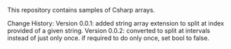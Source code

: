 This repository contains samples of Csharp arrays.

Change History:
Version 0.0.1: added string array extension to split at index provided of a given string.
Version 0.0.2: converted to split at intervals instead of just only once. if required to do only once, set bool to false.
